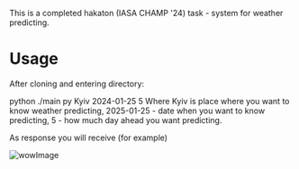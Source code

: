 This is a completed hakaton (IASA CHAMP '24) task - system for weather predicting.

# Usage

After cloning and entering directory:

python ./main py Kyiv 2024-01-25 5
Where Kyiv is place where you want to know weather predicting, 2025-01-25 - date when you want to know predicting, 5 - how much day ahead you want predicting.

As response you will receive (for example)  

![wowImage](https://i.imgur.com/bD0SRh4.png)